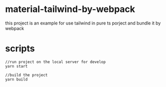 # material-tailwind-by-webpack
this project is an example for use tailwind in pure ts porject and bundle it by webpack

# scripts
```
//run project on the local server for develop
yarn start 

//build the project
yarn build

```
